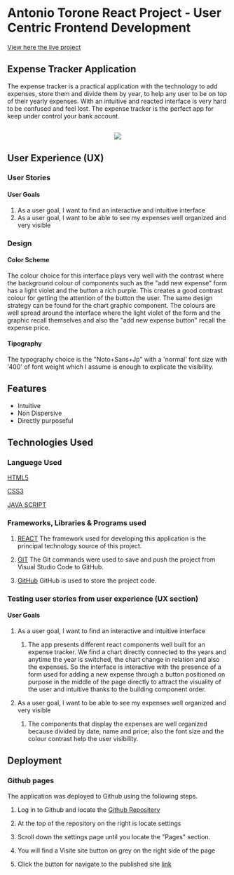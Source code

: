 # Antonio Torone React Project - User Centric Frontend Development

[View here the live project](https://antoniotorone.github.io/Expense-Tracker-App/)

## Expense Tracker Application

The expense tracker is a practical application with the technology to add expenses, store them and divide them by year, to help any user to be on top of their yearly expenses. With an intuitive and reacted interface is very hard to be confused and feel lost. The expense tracker is the perfect app for keep under control your bank account.

<h2 align="center"><img src="https://res.cloudinary.com/anto8913/image/upload/v1667323920/Expense-Tracker-App/expense_tracker_r0029q.jpg"></h2>

##  User Experience (UX)

### User Stories

#### User Goals

1. As a user goal, I want to find an interactive and intuitive interface
2. As a user goal, I want to be able to see my expenses well organized and very visible

### Design

#### Color Scheme

The colour choice for this interface plays very well with the contrast where the background colour of components such as the "add new expense" form has a light violet and the button a rich purple. This creates a good contrast colour for getting the attention of the button the user. The same design strategy can be found for the chart graphic component. The colours are well spread around the interface where the light violet of the form and the graphic recall themselves and also the "add new expense button" recall the expense price.

#### Tipography

The typography choice is the "Noto+Sans+Jp" with a 'normal' font size with '400' of font weight which I assume is enough to explicate the visibility.

## Features

* Intuitive
* Non Dispersive
* Directly purposeful

## Technologies Used

### Languege Used

[HTML5](https://en.wikipedia.org/wiki/HTML)

[CSS3](https://en.wikipedia.org/wiki/CSS)

[JAVA SCRIPT](https://en.wikipedia.org/wiki/JavaScript)

### Frameworks, Libraries & Programs used

1. [REACT](https://reactjs.org/)
   The framework used for developing this application is the principal technology source of this project.
   
1. [GIT](https://git-scm.com/)
   The Git commands were used to save and push the project from Visual Studio Code to GitHub.
   
1. [GitHub](https://github.com/)
   GitHub is used to store the project code.
   
### Testing user stories from user experience (UX section)

#### User Goals

1. As a user goal, I want to find an interactive and intuitive interface

   1. The app presents different react components well built for an expense tracker. We find a chart directly connected to the years and anytime the year is switched, the chart change in relation and also the expenses. So the interface is interactive with the presence of a form used for adding a new expense through a button positioned on purpose in the middle of the page directly to attract the visuality of the user and intuitive thanks to the building component order.
   
2. As a user goal, I want to be able to see my expenses well organized and very visible

   1. The components that display the expenses are well organized because divided by date, name and price; also the font size and the colour contrast help the user visibility.
   
## Deployment
   
### Github pages
   
The application was deployed to Github using the following steps.
   
1. Log in to Github and locate the [Github Repositery](https://github.com/antoniotorone?tab=repositories)
   
2. At the top of the repository on the right is locate settings
   
3. Scroll down the settings page until you locate the "Pages" section.
   
4. You will find a Visite site button on grey on the right side of the page
  
5. Click the button for navigate to the published site [link](https://antoniotorone.github.io/Expense-Tracker-App/)
   
